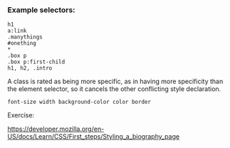 ### Example selectors:
```
h1
a:link
.manythings
#onething
*
.box p
.box p:first-child
h1, h2, .intro
```

A class is rated as being more specific, as in having more specificity than the element selector, so it cancels the other conflicting style declaration.

``
font-size
width
background-color
color
border
``

Exercise:


https://developer.mozilla.org/en-US/docs/Learn/CSS/First_steps/Styling_a_biography_page



